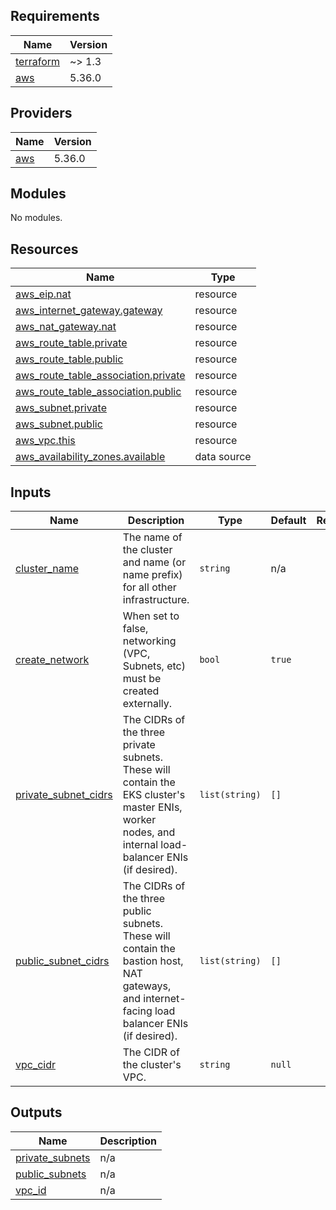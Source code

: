 <!-- BEGIN_TF_DOCS -->
## Requirements

| Name | Version |
|------|---------|
| <a name="requirement_terraform"></a> [terraform](#requirement\_terraform) | ~> 1.3 |
| <a name="requirement_aws"></a> [aws](#requirement\_aws) | 5.36.0 |

## Providers

| Name | Version |
|------|---------|
| <a name="provider_aws"></a> [aws](#provider\_aws) | 5.36.0 |

## Modules

No modules.

## Resources

| Name | Type |
|------|------|
| [aws_eip.nat](https://registry.terraform.io/providers/hashicorp/aws/5.36.0/docs/resources/eip) | resource |
| [aws_internet_gateway.gateway](https://registry.terraform.io/providers/hashicorp/aws/5.36.0/docs/resources/internet_gateway) | resource |
| [aws_nat_gateway.nat](https://registry.terraform.io/providers/hashicorp/aws/5.36.0/docs/resources/nat_gateway) | resource |
| [aws_route_table.private](https://registry.terraform.io/providers/hashicorp/aws/5.36.0/docs/resources/route_table) | resource |
| [aws_route_table.public](https://registry.terraform.io/providers/hashicorp/aws/5.36.0/docs/resources/route_table) | resource |
| [aws_route_table_association.private](https://registry.terraform.io/providers/hashicorp/aws/5.36.0/docs/resources/route_table_association) | resource |
| [aws_route_table_association.public](https://registry.terraform.io/providers/hashicorp/aws/5.36.0/docs/resources/route_table_association) | resource |
| [aws_subnet.private](https://registry.terraform.io/providers/hashicorp/aws/5.36.0/docs/resources/subnet) | resource |
| [aws_subnet.public](https://registry.terraform.io/providers/hashicorp/aws/5.36.0/docs/resources/subnet) | resource |
| [aws_vpc.this](https://registry.terraform.io/providers/hashicorp/aws/5.36.0/docs/resources/vpc) | resource |
| [aws_availability_zones.available](https://registry.terraform.io/providers/hashicorp/aws/5.36.0/docs/data-sources/availability_zones) | data source |

## Inputs

| Name | Description | Type | Default | Required |
|------|-------------|------|---------|:--------:|
| <a name="input_cluster_name"></a> [cluster\_name](#input\_cluster\_name) | The name of the cluster and name (or name prefix) for all other infrastructure. | `string` | n/a | yes |
| <a name="input_create_network"></a> [create\_network](#input\_create\_network) | When set to false, networking (VPC, Subnets, etc) must be created externally. | `bool` | `true` | no |
| <a name="input_private_subnet_cidrs"></a> [private\_subnet\_cidrs](#input\_private\_subnet\_cidrs) | The CIDRs of the three private subnets. These will contain the EKS cluster's master ENIs, worker nodes, and internal load-balancer ENIs (if desired). | `list(string)` | `[]` | no |
| <a name="input_public_subnet_cidrs"></a> [public\_subnet\_cidrs](#input\_public\_subnet\_cidrs) | The CIDRs of the three public subnets. These will contain the bastion host, NAT gateways, and internet-facing load balancer ENIs (if desired). | `list(string)` | `[]` | no |
| <a name="input_vpc_cidr"></a> [vpc\_cidr](#input\_vpc\_cidr) | The CIDR of the cluster's VPC. | `string` | `null` | no |

## Outputs

| Name | Description |
|------|-------------|
| <a name="output_private_subnets"></a> [private\_subnets](#output\_private\_subnets) | n/a |
| <a name="output_public_subnets"></a> [public\_subnets](#output\_public\_subnets) | n/a |
| <a name="output_vpc_id"></a> [vpc\_id](#output\_vpc\_id) | n/a |
<!-- END_TF_DOCS -->